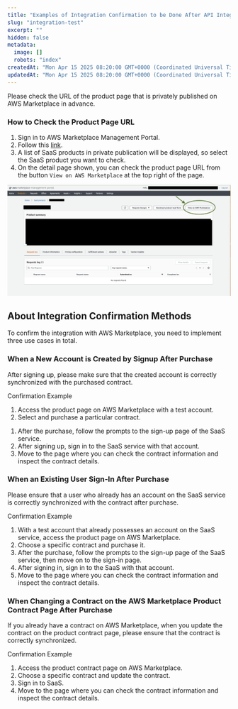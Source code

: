 ```yaml
---
title: "Examples of Integration Confirmation to be Done After API Integration"
slug: "integration-test"
excerpt: ""
hidden: false
metadata:
  image: []
  robots: "index"
createdAt: "Mon Apr 15 2025 08:20:00 GMT+0000 (Coordinated Universal Time)"
updatedAt: "Mon Apr 15 2025 08:20:00 GMT+0000 (Coordinated Universal Time)"
---
```

Please check the URL of the product page that is privately published on AWS Marketplace in advance.

### How to Check the Product Page URL

1. Sign in to AWS Marketplace Management Portal.
2. Follow this <a href="https://aws.amazon.com/marketplace/management/products/saas?#" target="_blank">link</a>.
3. A list of SaaS products in private publication will be displayed, so select the SaaS product you want to check.
4. On the detail page shown, you can check the product page URL from the button `View on AWS Marketplace` at the top right of the page.

![integration-test-1](/img/part-4/aws-marketplace-integration/supplementary/integration-test-1.png)

## About Integration Confirmation Methods

To confirm the integration with AWS Marketplace, you need to implement three use cases in total.

### When a New Account is Created by Signup After Purchase

After signing up, please make sure that the created account is correctly synchronized with the purchased contract.

Confirmation Example

1. Access the product page on AWS Marketplace with a test account.
2. Select and purchase a particular contract.

<!----->

1. After the purchase, follow the prompts to the sign-up page of the SaaS service.
2. After signing up, sign in to the SaaS service with that account.
3. Move to the page where you can check the contract information and inspect the contract details.

### When an Existing User Sign-In After Purchase

Please ensure that a user who already has an account on the SaaS service is correctly synchronized with the contract after purchase.

Confirmation Example

1. With a test account that already possesses an account on the SaaS service, access the product page on AWS Marketplace.
2. Choose a specific contract and purchase it.
3. After the purchase, follow the prompts to the sign-up page of the SaaS service, then move on to the sign-in page.
4. After signing in, sign in to the SaaS with that account.
5. Move to the page where you can check the contract information and inspect the contract details.

### When Changing a Contract on the AWS Marketplace Product Contract Page After Purchase

If you already have a contract on AWS Marketplace, when you update the contract on the product contract page, please ensure that the contract is correctly synchronized.

Confirmation Example

1. Access the product contract page on AWS Marketplace.
2. Choose a specific contract and update the contract.
3. Sign in to SaaS.
4. Move to the page where you can check the contract information and inspect the contract details.
